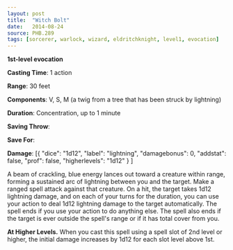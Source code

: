 ```yaml
---
layout: post
title:  "Witch Bolt"
date:   2014-08-24
source: PHB.289
tags: [sorcerer, warlock, wizard, eldritchknight, level1, evocation]
---
```


**1st-level evocation**

**Casting Time**: 1 action

**Range**: 30 feet

**Components**: V, S, M (a twig from a tree that has been struck by lightning)

**Duration**: Concentration, up to 1 minute

**Saving Throw**:

**Save For**:

**Damage**: [{ "dice": "1d12", "label": "lightning", "damagebonus": 0, "addstat": false, "prof": false, "higherlevels": "1d12" } ]

A beam of crackling, blue energy lances out toward a creature within range, forming a sustained arc of lightning between you and the target. Make a ranged spell attack against that creature. On a hit, the target takes 1d12 lightning damage, and on each of your turns for the duration, you can use your action to deal 1d12 lightning damage to the target automatically. The spell ends if you use your action to do anything else. The spell also ends if the target is ever outside the spell's range or if it has total cover from you.

**At Higher Levels.** When you cast this spell using a spell slot of 2nd level or higher, the initial damage increases by 1d12 for each slot level above 1st.
